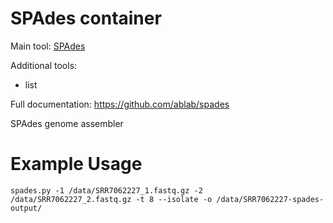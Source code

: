 # SPAdes container

Main tool: [SPAdes](https://github.com/ablab/spades)

Additional tools:
- list

Full documentation: https://github.com/ablab/spades

SPAdes genome assembler

# Example Usage

```
spades.py -1 /data/SRR7062227_1.fastq.gz -2 /data/SRR7062227_2.fastq.gz -t 8 --isolate -o /data/SRR7062227-spades-output/
```
